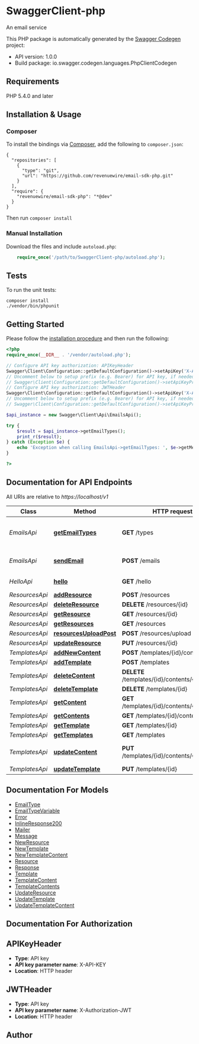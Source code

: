 # SwaggerClient-php
An email service

This PHP package is automatically generated by the [Swagger Codegen](https://github.com/swagger-api/swagger-codegen) project:

- API version: 1.0.0
- Build package: io.swagger.codegen.languages.PhpClientCodegen

## Requirements

PHP 5.4.0 and later

## Installation & Usage
### Composer

To install the bindings via [Composer](http://getcomposer.org/), add the following to `composer.json`:

```
{
  "repositories": [
    {
      "type": "git",
      "url": "https://github.com/revenuewire/email-sdk-php.git"
    }
  ],
  "require": {
    "revenuewire/email-sdk-php": "*@dev"
  }
}
```

Then run `composer install`

### Manual Installation

Download the files and include `autoload.php`:

```php
    require_once('/path/to/SwaggerClient-php/autoload.php');
```

## Tests

To run the unit tests:

```
composer install
./vendor/bin/phpunit
```

## Getting Started

Please follow the [installation procedure](#installation--usage) and then run the following:

```php
<?php
require_once(__DIR__ . '/vendor/autoload.php');

// Configure API key authorization: APIKeyHeader
Swagger\Client\Configuration::getDefaultConfiguration()->setApiKey('X-API-KEY', 'YOUR_API_KEY');
// Uncomment below to setup prefix (e.g. Bearer) for API key, if needed
// Swagger\Client\Configuration::getDefaultConfiguration()->setApiKeyPrefix('X-API-KEY', 'Bearer');
// Configure API key authorization: JWTHeader
Swagger\Client\Configuration::getDefaultConfiguration()->setApiKey('X-Authorization-JWT', 'YOUR_API_KEY');
// Uncomment below to setup prefix (e.g. Bearer) for API key, if needed
// Swagger\Client\Configuration::getDefaultConfiguration()->setApiKeyPrefix('X-Authorization-JWT', 'Bearer');

$api_instance = new Swagger\Client\Api\EmailsApi();

try {
    $result = $api_instance->getEmailTypes();
    print_r($result);
} catch (Exception $e) {
    echo 'Exception when calling EmailsApi->getEmailTypes: ', $e->getMessage(), PHP_EOL;
}

?>
```

## Documentation for API Endpoints

All URIs are relative to *https://localhost/v1*

Class | Method | HTTP request | Description
------------ | ------------- | ------------- | -------------
*EmailsApi* | [**getEmailTypes**](docs/Api/EmailsApi.md#getemailtypes) | **GET** /types | Get a list of email types and variables
*EmailsApi* | [**sendEmail**](docs/Api/EmailsApi.md#sendemail) | **POST** /emails | Sending an email directly.
*HelloApi* | [**hello**](docs/Api/HelloApi.md#hello) | **GET** /hello | Just say hello
*ResourcesApi* | [**addResource**](docs/Api/ResourcesApi.md#addresource) | **POST** /resources | 
*ResourcesApi* | [**deleteResource**](docs/Api/ResourcesApi.md#deleteresource) | **DELETE** /resources/{id} | 
*ResourcesApi* | [**getResource**](docs/Api/ResourcesApi.md#getresource) | **GET** /resources/{id} | 
*ResourcesApi* | [**getResources**](docs/Api/ResourcesApi.md#getresources) | **GET** /resources | 
*ResourcesApi* | [**resourcesUploadPost**](docs/Api/ResourcesApi.md#resourcesuploadpost) | **POST** /resources/upload | 
*ResourcesApi* | [**updateResource**](docs/Api/ResourcesApi.md#updateresource) | **PUT** /resources/{id} | 
*TemplatesApi* | [**addNewContent**](docs/Api/TemplatesApi.md#addnewcontent) | **POST** /templates/{id}/contents | 
*TemplatesApi* | [**addTemplate**](docs/Api/TemplatesApi.md#addtemplate) | **POST** /templates | 
*TemplatesApi* | [**deleteContent**](docs/Api/TemplatesApi.md#deletecontent) | **DELETE** /templates/{id}/contents/{contentId} | 
*TemplatesApi* | [**deleteTemplate**](docs/Api/TemplatesApi.md#deletetemplate) | **DELETE** /templates/{id} | 
*TemplatesApi* | [**getContent**](docs/Api/TemplatesApi.md#getcontent) | **GET** /templates/{id}/contents/{contentId} | 
*TemplatesApi* | [**getContents**](docs/Api/TemplatesApi.md#getcontents) | **GET** /templates/{id}/contents | 
*TemplatesApi* | [**getTemplate**](docs/Api/TemplatesApi.md#gettemplate) | **GET** /templates/{id} | 
*TemplatesApi* | [**getTemplates**](docs/Api/TemplatesApi.md#gettemplates) | **GET** /templates | 
*TemplatesApi* | [**updateContent**](docs/Api/TemplatesApi.md#updatecontent) | **PUT** /templates/{id}/contents/{contentId} | Update Template Content
*TemplatesApi* | [**updateTemplate**](docs/Api/TemplatesApi.md#updatetemplate) | **PUT** /templates/{id} | 


## Documentation For Models

 - [EmailType](docs/Model/EmailType.md)
 - [EmailTypeVariable](docs/Model/EmailTypeVariable.md)
 - [Error](docs/Model/Error.md)
 - [InlineResponse200](docs/Model/InlineResponse200.md)
 - [Mailer](docs/Model/Mailer.md)
 - [Message](docs/Model/Message.md)
 - [NewResource](docs/Model/NewResource.md)
 - [NewTemplate](docs/Model/NewTemplate.md)
 - [NewTemplateContent](docs/Model/NewTemplateContent.md)
 - [Resource](docs/Model/Resource.md)
 - [Response](docs/Model/Response.md)
 - [Template](docs/Model/Template.md)
 - [TemplateContent](docs/Model/TemplateContent.md)
 - [TemplateContents](docs/Model/TemplateContents.md)
 - [UpdateResource](docs/Model/UpdateResource.md)
 - [UpdateTemplate](docs/Model/UpdateTemplate.md)
 - [UpdateTemplateContent](docs/Model/UpdateTemplateContent.md)


## Documentation For Authorization


## APIKeyHeader

- **Type**: API key
- **API key parameter name**: X-API-KEY
- **Location**: HTTP header

## JWTHeader

- **Type**: API key
- **API key parameter name**: X-Authorization-JWT
- **Location**: HTTP header


## Author




